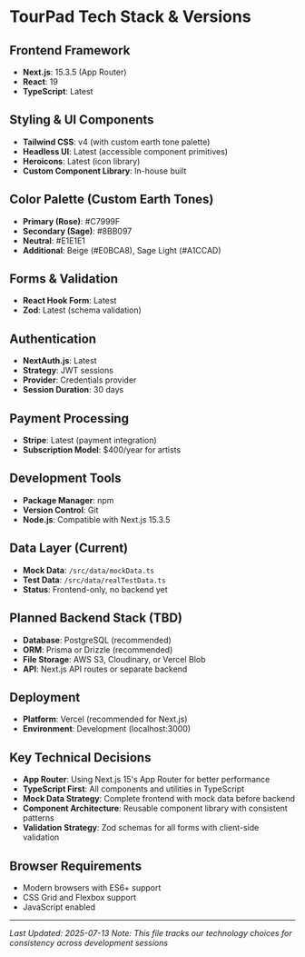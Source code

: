 # TourPad Tech Stack & Versions

## Frontend Framework
- **Next.js**: 15.3.5 (App Router)
- **React**: 19
- **TypeScript**: Latest

## Styling & UI Components
- **Tailwind CSS**: v4 (with custom earth tone palette)
- **Headless UI**: Latest (accessible component primitives)
- **Heroicons**: Latest (icon library)
- **Custom Component Library**: In-house built

## Color Palette (Custom Earth Tones)
- **Primary (Rose)**: #C7999F
- **Secondary (Sage)**: #8BB097
- **Neutral**: #E1E1E1
- **Additional**: Beige (#E0BCA8), Sage Light (#A1CCAD)

## Forms & Validation
- **React Hook Form**: Latest
- **Zod**: Latest (schema validation)

## Authentication
- **NextAuth.js**: Latest
- **Strategy**: JWT sessions
- **Provider**: Credentials provider
- **Session Duration**: 30 days

## Payment Processing
- **Stripe**: Latest (payment integration)
- **Subscription Model**: $400/year for artists

## Development Tools
- **Package Manager**: npm
- **Version Control**: Git
- **Node.js**: Compatible with Next.js 15.3.5

## Data Layer (Current)
- **Mock Data**: `/src/data/mockData.ts`
- **Test Data**: `/src/data/realTestData.ts`
- **Status**: Frontend-only, no backend yet

## Planned Backend Stack (TBD)
- **Database**: PostgreSQL (recommended)
- **ORM**: Prisma or Drizzle (recommended)
- **File Storage**: AWS S3, Cloudinary, or Vercel Blob
- **API**: Next.js API routes or separate backend

## Deployment
- **Platform**: Vercel (recommended for Next.js)
- **Environment**: Development (localhost:3000)

## Key Technical Decisions
- **App Router**: Using Next.js 15's App Router for better performance
- **TypeScript First**: All components and utilities in TypeScript
- **Mock Data Strategy**: Complete frontend with mock data before backend
- **Component Architecture**: Reusable component library with consistent patterns
- **Validation Strategy**: Zod schemas for all forms with client-side validation

## Browser Requirements
- Modern browsers with ES6+ support
- CSS Grid and Flexbox support
- JavaScript enabled

---
*Last Updated: 2025-07-13*
*Note: This file tracks our technology choices for consistency across development sessions*